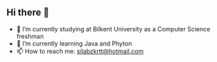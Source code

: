 ## Hi there 👋

- 🔭 I’m currently studying at Bilkent University as a Computer Science freshman
- 🌱 I’m currently learning Java and Phyton
- 📫 How to reach me: silabzkrtt@hotmail.com
